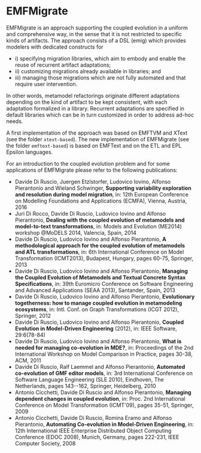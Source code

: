 # EMFMigrate

EMFMigrate is an approach supporting the coupled evolution in a uniform and comprehensive way, in the sense that it is not restricted to specific kinds of
artifacts. The approach consists of a DSL (emig) which provides modelers with dedicated constructs for 

<ul>
<li>i) specifying migration libraries, which aim to embody and enable the reuse of recurrent artifact adaptations; 
<li>ii) customizing migrations already available in libraries; and 
<li>iii) managing those migrations which are not fully automated and that require user intervention. 
</ul>
In other words, metamodel refactorings originate different adaptations depending on the kind of artifact to be kept consistent, with each adaptation formalized in a library. Recurrent adaptations are specified in default libraries which can be in turn customized in order to address ad-hoc needs.

A first implementation of the approach was based on EMFTVM and XText (see the folder <code>xtext-based</code>). The new implementation of EMFMigrate (see the folder <code>emftext-based</code>) is based on EMFText and on the ETL and EPL Epsilon languages.

For an introduction to the coupled evolution problem and for some applications of EMFMigrate please refer to the following publications:

<ul>
<li>Davide Di Ruscio, Juergen Etzlstorfer, Ludovico Iovino, Alfonso Pierantonio and Wieland Schwinger, <b>Supporting variability exploration and resolution during model migration</b>, in: 12th European Conference on Modelling Foundations and Applications (ECMFA), Vienna, Austria, 2016
<li>Juri Di Rocco, Davide Di Ruscio, Ludovico Iovino and Alfonso Pierantonio, <b>Dealing with the coupled evolution of metamodels and model-to-text transformations</b>, in: Models and Evolution (ME2014) workshop @MoDELS 2014, Valencia, Spain, 2014
<li>Davide Di Ruscio, Ludovico Iovino and Alfonso Pierantonio, <b>A methodological approach for the coupled evolution of metamodels and ATL transformations</b>, in: 6th International Conference on Model Transformation (ICMT2013), Budapest, Hungary, pages 60-75, Springer, 2013
<li>Davide Di Ruscio, Ludovico Iovino and Alfonso Pierantonio, <b>Managing the Coupled Evolution of Metamodels and Textual Concrete Syntax Specifications</b>, in: 39th Euromicro Conference on Software Engineering and Advanced Applications (SEAA 2013), Santander, Spain, 2013
<li>Davide Di Ruscio, Ludovico Iovino and Alfonso Pierantonio, <b>Evolutionary togetherness: how to manage coupled evolution in metamodeling ecosystems</b>, in: Intl. Conf. on Graph Transformations (ICGT 2012), Springer, 2012
<li>Davide Di Ruscio, Ludovico Iovino and Alfonso Pierantonio, <b>Coupled Evolution in Model-Driven Engineering</b> (2012), in: IEEE Software, 29:6(78-84)
<li>Davide Di Ruscio, Ludovico Iovino and Alfonso Pierantonio, <b>What is needed for managing co-evolution in MDE?</b>, in: Proceedings of the 2nd International Workshop on Model Comparison in Practice, pages 30-38, ACM, 2011
<li>Davide Di Ruscio, Ralf Laemmel and Alfonso Pierantonio, <b>Automated co-evolution of GMF editor models</b>, in: 3rd International Conference on Software Language Engineering (SLE 2010), Eindhoven, The Netherlands, pages 143--162, Springer, Heidelberg, 2010
<li>Antonio Cicchetti, Davide Di Ruscio and Alfonso Pierantonio, <b>Managing dependent changes in coupled evolution</b>, in: Proc. 2nd International Conference on Model Transformation (ICMT'09), pages 35-51, Springer, 2009
<li>Antonio Cicchetti, Davide Di Ruscio, Romina Eramo and Alfonso Pierantonio, <b>Automating Co-evolution in Model-Driven Engineering</b>, in: 12th International IEEE Enterprise Distributed Object Computing Conference (EDOC 2008), Munich, Germany, pages 222-231, IEEE Computer Society, 2008
</ul>

